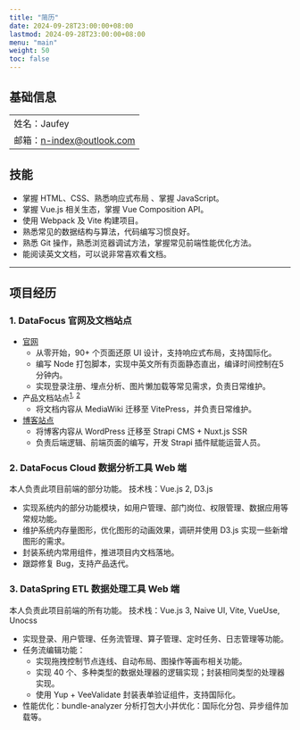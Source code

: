 ```yaml
---
title: "简历"
date: 2024-09-28T23:00:00+08:00
lastmod: 2024-09-28T23:00:00+08:00
menu: "main"
weight: 50
toc: false
--- 
```


## 基础信息
<table>
<tbody>
<tr>
<td>姓名：Jaufey   </td>
</tr>
<tr>
    <td>邮箱：<a href="mailto:n-index@outlook.com" target="_blank">n-index@outlook.com</a>  </td>
</tr>

</tbody>
</table>


## 技能
- 掌握 HTML、CSS、熟悉响应式布局 、掌握 JavaScript。
- 掌握 Vue.js 相关生态，掌握 Vue Composition API。
- 使用 Webpack 及 Vite 构建项目。
- 熟悉常见的数据结构与算法，代码编写习惯良好。
- 熟悉 Git 操作，熟悉浏览器调试方法，掌握常见前端性能优化方法。
- 能阅读英文文档，可以说非常喜欢看文档。

--- 

## 项目经历

### 1. DataFocus 官网及文档站点
- <a href="https://www.datafocus.ai" target="_blank">官网</a>
    - 从零开始，90+ 个页面还原 UI 设计，支持响应式布局，支持国际化。  
    - 编写 Node 打包脚本，实现中英文所有页面静态直出，编译时间控制在5分钟内。
    - 实现登录注册、埋点分析、图片懒加载等常见需求，负责日常维护。
- 产品文档站点<sup><a href="https://wiki.datafocus.ai/" target="_blank" title="DataFocus Cloud 数据分析产品文档">1</a></sup><sup>,</sup> <sup><a href="https://www.datafocus.ai/documentation/dataspring/" target="_blank" title="DataSpring ETL 工具产品文档">2</a></sup>
    - 将文档内容从 MediaWiki 迁移至 VitePress，并负责日常维护。
- <a href="https://www.datafocus.ai/infos/" target="_blank">博客站点</a>
    - 将博客内容从 WordPress 迁移至 Strapi CMS + Nuxt.js SSR
    - 负责后端逻辑、前端页面的编写，开发 Strapi 插件赋能运营人员。

### 2. DataFocus Cloud 数据分析工具 Web 端
本人负责此项目前端的部分功能。  技术栈：Vue.js 2, D3.js  
- 实现系统内的部分功能模块，如用户管理、部门岗位、权限管理、数据应用等常规功能。
- 维护系统内存量图形，优化图形的动画效果，调研并使用 D3.js 实现一些新增图形的需求。
- 封装系统内常用组件，推进项目内文档落地。
- 跟踪修复 Bug，支持产品迭代。

### 3. DataSpring ETL 数据处理工具 Web 端
本人负责此项目前端的所有功能。  技术栈：Vue.js 3, Naive UI, Vite, VueUse, Unocss  
- 实现登录、用户管理、任务流管理、算子管理、定时任务、日志管理等功能。
- 任务流编辑功能：
    - 实现拖拽控制节点连线、自动布局、图操作等画布相关功能。
    - 实现 40 个、多种类型的数据处理器的逻辑实现；封装相同类型的处理器实现。
    - 使用 Yup + VeeValidate 封装表单验证组件，支持国际化。
- 性能优化：bundle-analyzer 分析打包大小并优化：国际化分包、异步组件加载等。
